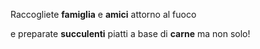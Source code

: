 Raccogliete **famiglia** e **amici** attorno al fuoco 

e preparate **succulenti** piatti a base di **carne** ma non solo!